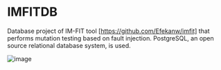 # IMFITDB
Database project of IM-FIT tool [https://github.com/Efekanw/imfit] that performs mutation testing based on fault injection. 
PostgreSQL, an open source relational database system, is used.

![image](https://user-images.githubusercontent.com/56073720/152678100-c4c00c3b-7e26-49b3-ab92-f7ab87bc19d8.png)
